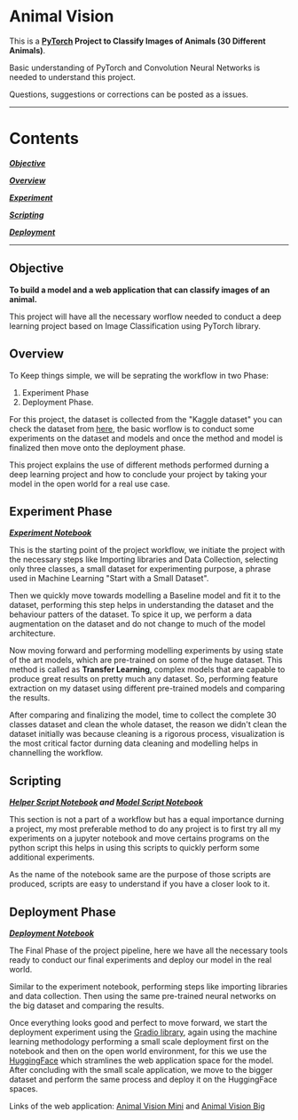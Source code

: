 # Animal Vision

This is a **[PyTorch](https://pytorch.org) Project to Classify Images of Animals (30 Different Animals)**.

Basic understanding of PyTorch and Convolution Neural Networks is needed to understand this project.

Questions, suggestions or corrections can be posted as a issues.

---

# Contents

[***Objective***](https://github.com/JohnPPinto/animal_vision_pytorch/edit/main/README.md#objective)

[***Overview***](https://github.com/JohnPPinto/animal_vision_pytorch/edit/main/README.md#overview)

[***Experiment***](https://github.com/JohnPPinto/animal_vision_pytorch/edit/main/README.md#experiment)

[***Scripting***](https://github.com/JohnPPinto/animal_vision_pytorch/edit/main/README.md#scripting)

[***Deployment***](https://github.com/JohnPPinto/animal_vision_pytorch/edit/main/README.md#deployment)

---

## Objective

**To build a model and a web application that can classify images of an animal.**

This project will have all the necessary worflow needed to conduct a deep learning project based on Image Classification using PyTorch library. 

## Overview

To Keep things simple, we will be seprating the workflow in two Phase: 

1. Experiment Phase
2. Deployment Phase.

For this project, the dataset is collected from the "Kaggle dataset" you can check the dataset from [here](https://www.kaggle.com/datasets/jerrinbright/cheetahtigerwolf), the basic worflow is to conduct some experiments on the dataset and models and once the method and model is finalized then move onto the deployment phase. 

This project explains the use of different methods performed durning a deep learning project and how to conclude your project by taking your model in the open world for a real use case.

## Experiment Phase

***[Experiment Notebook](https://github.com/JohnPPinto/animal_vision_pytorch/blob/main/Animal%20Vision%20-%20Experiment.ipynb)***

This is the starting point of the project workflow, we initiate the project with the necessary steps like Importing libraries and Data Collection, selecting only three classes, a small dataset for experimenting purpose, a phrase used in Machine Learning "Start with a Small Dataset".

Then we quickly move towards modelling a Baseline model and fit it to the dataset, performing this step helps in understanding the dataset and the behaviour patters of the dataset. To spice it up, we perform a data augmentation on the dataset and do not change to much of the model architecture.

Now moving forward and performing modelling  experiments by using state of the art models, which are pre-trained on some of the huge dataset. This method is called as **Transfer Learning**, complex models that are capable to produce great results on pretty much any dataset. So, performing feature extraction on my dataset using different pre-trained models and comparing the results.

After comparing and finalizing the model, time to collect the complete 30 classes dataset and clean the whole dataset, the reason we didn't clean the dataset initially was because cleaning is a rigorous process, visualization is the most critical factor durning data cleaning and modelling helps in channelling the workflow.

## Scripting

***[Helper Script Notebook](https://github.com/JohnPPinto/animal_vision_pytorch/blob/main/Animal%20Vision%20-%20Helper%20Script.ipynb) and [Model Script Notebook](https://github.com/JohnPPinto/animal_vision_pytorch/blob/main/Animal%20Vision%20-%20Model%20Script.ipynb)***

This section is not a part of a workflow but has a equal importance durning a project, my most preferable method to do any project is to first try all my experiments on a jupyter notebook and move certains programs on the python script this helps in using this scripts to quickly perform some additional experiments.

As the name of the notebook same are the purpose of those scripts are produced, scripts are easy to understand if you have a closer look to it.

## Deployment Phase

***[Deployment Notebook](https://github.com/JohnPPinto/animal_vision_pytorch/blob/main/Animal%20Vision%20-%20Deployment.ipynb)***

The Final Phase of the project pipeline, here we have all the necessary tools ready to conduct our final experiments and deploy our model in the real world.

Similar to the experiment notebook, performing steps like importing libraries and data collection. Then using the same pre-trained neural networks on the big dataset and comparing the results.

Once everything looks good and perfect to move forward, we start the deployment experiment using the [Gradio library](https://gradio.app/), again using the machine learning methodology performing a small scale deployment first on the notebook and then on the open world environment, for this we use the [HuggingFace](https://huggingface.co/) which stramlines the web application space for the model. After concluding with the small scale application, we move to the bigger dataset and perform the same process and deploy it on the HuggingFace spaces.

Links of the web application: [Animal Vision Mini](https://huggingface.co/spaces/JohnPinto/animalvision_mini) and [Animal Vision Big](https://huggingface.co/spaces/JohnPinto/Animal_Vision_Big)
